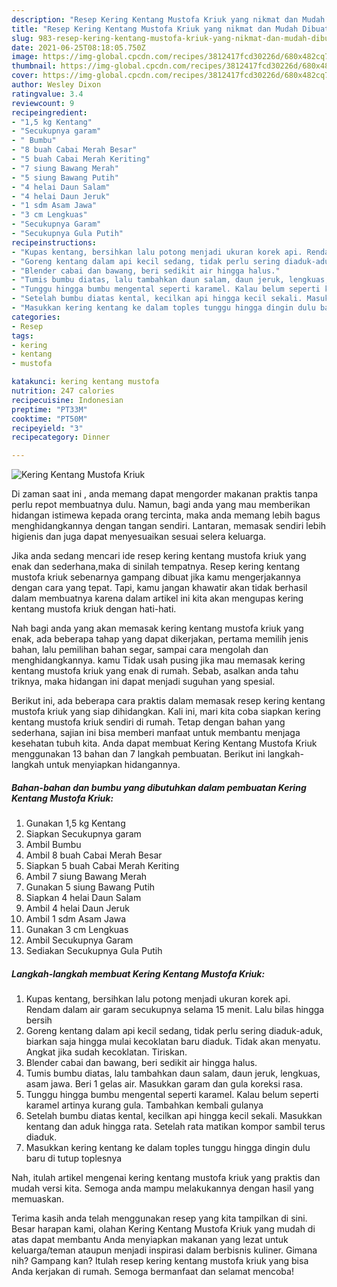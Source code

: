 ```yaml
---
description: "Resep Kering Kentang Mustofa Kriuk yang nikmat dan Mudah Dibuat"
title: "Resep Kering Kentang Mustofa Kriuk yang nikmat dan Mudah Dibuat"
slug: 983-resep-kering-kentang-mustofa-kriuk-yang-nikmat-dan-mudah-dibuat
date: 2021-06-25T08:18:05.750Z
image: https://img-global.cpcdn.com/recipes/3812417fcd30226d/680x482cq70/kering-kentang-mustofa-kriuk-foto-resep-utama.jpg
thumbnail: https://img-global.cpcdn.com/recipes/3812417fcd30226d/680x482cq70/kering-kentang-mustofa-kriuk-foto-resep-utama.jpg
cover: https://img-global.cpcdn.com/recipes/3812417fcd30226d/680x482cq70/kering-kentang-mustofa-kriuk-foto-resep-utama.jpg
author: Wesley Dixon
ratingvalue: 3.4
reviewcount: 9
recipeingredient:
- "1,5 kg Kentang"
- "Secukupnya garam"
- " Bumbu"
- "8 buah Cabai Merah Besar"
- "5 buah Cabai Merah Keriting"
- "7 siung Bawang Merah"
- "5 siung Bawang Putih"
- "4 helai Daun Salam"
- "4 helai Daun Jeruk"
- "1 sdm Asam Jawa"
- "3 cm Lengkuas"
- "Secukupnya Garam"
- "Secukupnya Gula Putih"
recipeinstructions:
- "Kupas kentang, bersihkan lalu potong menjadi ukuran korek api. Rendam dalam air garam secukupnya selama 15 menit. Lalu bilas hingga bersih"
- "Goreng kentang dalam api kecil sedang, tidak perlu sering diaduk-aduk, biarkan saja hingga mulai kecoklatan baru diaduk. Tidak akan menyatu. Angkat jika sudah kecoklatan. Tiriskan."
- "Blender cabai dan bawang, beri sedikit air hingga halus."
- "Tumis bumbu diatas, lalu tambahkan daun salam, daun jeruk, lengkuas, asam jawa. Beri 1 gelas air. Masukkan garam dan gula koreksi rasa."
- "Tunggu hingga bumbu mengental seperti karamel. Kalau belum seperti karamel artinya kurang gula. Tambahkan kembali gulanya"
- "Setelah bumbu diatas kental, kecilkan api hingga kecil sekali. Masukkan kentang dan aduk hingga rata. Setelah rata matikan kompor sambil terus diaduk."
- "Masukkan kering kentang ke dalam toples tunggu hingga dingin dulu baru di tutup toplesnya"
categories:
- Resep
tags:
- kering
- kentang
- mustofa

katakunci: kering kentang mustofa 
nutrition: 247 calories
recipecuisine: Indonesian
preptime: "PT33M"
cooktime: "PT50M"
recipeyield: "3"
recipecategory: Dinner

---
```



![Kering Kentang Mustofa Kriuk](https://img-global.cpcdn.com/recipes/3812417fcd30226d/680x482cq70/kering-kentang-mustofa-kriuk-foto-resep-utama.jpg)

Di zaman  saat ini , anda memang dapat mengorder makanan praktis tanpa perlu repot membuatnya dulu. Namun, bagi anda yang mau memberikan hidangan istimewa kepada orang tercinta, maka anda memang lebih bagus menghidangkannya dengan tangan sendiri. Lantaran, memasak sendiri lebih higienis dan juga dapat menyesuaikan sesuai selera keluarga.

Jika anda sedang mencari ide resep kering kentang mustofa kriuk yang enak dan sederhana,maka di sinilah tempatnya. Resep kering kentang mustofa kriuk  sebenarnya gampang dibuat jika kamu mengerjakannya dengan cara yang tepat. Tapi, kamu jangan khawatir akan tidak berhasil dalam membuatnya 
karena dalam artikel ini kita akan mengupas kering kentang mustofa kriuk dengan hati-hati.  



Nah bagi anda yang akan memasak kering kentang mustofa kriuk yang enak, ada beberapa tahap yang dapat dikerjakan, pertama memilih jenis bahan, lalu pemilihan bahan segar, sampai cara mengolah dan menghidangkannya. kamu Tidak usah pusing jika mau memasak kering kentang mustofa kriuk yang enak di rumah. Sebab, asalkan anda  tahu triknya, maka hidangan ini dapat menjadi suguhan yang spesial.

Berikut ini, ada beberapa cara praktis  dalam memasak resep kering kentang mustofa kriuk yang siap dihidangkan. Kali ini, mari kita coba siapkan kering kentang mustofa kriuk sendiri di rumah. Tetap dengan bahan yang sederhana, sajian ini bisa memberi manfaat untuk membantu menjaga kesehatan tubuh kita. Anda dapat membuat Kering Kentang Mustofa Kriuk menggunakan 13 bahan dan 7 langkah pembuatan. Berikut ini langkah-langkah untuk menyiapkan hidangannya.

<!--inarticleads1-->

##### Bahan-bahan dan bumbu yang dibutuhkan dalam pembuatan Kering Kentang Mustofa Kriuk:

1. Gunakan 1,5 kg Kentang
1. Siapkan Secukupnya garam
1. Ambil  Bumbu
1. Ambil 8 buah Cabai Merah Besar
1. Siapkan 5 buah Cabai Merah Keriting
1. Ambil 7 siung Bawang Merah
1. Gunakan 5 siung Bawang Putih
1. Siapkan 4 helai Daun Salam
1. Ambil 4 helai Daun Jeruk
1. Ambil 1 sdm Asam Jawa
1. Gunakan 3 cm Lengkuas
1. Ambil Secukupnya Garam
1. Sediakan Secukupnya Gula Putih




<!--inarticleads2-->

##### Langkah-langkah membuat Kering Kentang Mustofa Kriuk:

1. Kupas kentang, bersihkan lalu potong menjadi ukuran korek api. Rendam dalam air garam secukupnya selama 15 menit. Lalu bilas hingga bersih
1. Goreng kentang dalam api kecil sedang, tidak perlu sering diaduk-aduk, biarkan saja hingga mulai kecoklatan baru diaduk. Tidak akan menyatu. Angkat jika sudah kecoklatan. Tiriskan.
1. Blender cabai dan bawang, beri sedikit air hingga halus.
1. Tumis bumbu diatas, lalu tambahkan daun salam, daun jeruk, lengkuas, asam jawa. Beri 1 gelas air. Masukkan garam dan gula koreksi rasa.
1. Tunggu hingga bumbu mengental seperti karamel. Kalau belum seperti karamel artinya kurang gula. Tambahkan kembali gulanya
1. Setelah bumbu diatas kental, kecilkan api hingga kecil sekali. Masukkan kentang dan aduk hingga rata. Setelah rata matikan kompor sambil terus diaduk.
1. Masukkan kering kentang ke dalam toples tunggu hingga dingin dulu baru di tutup toplesnya




Nah, itulah artikel mengenai  kering kentang mustofa kriuk  yang praktis dan mudah versi kita. Semoga anda mampu melakukannya dengan hasil yang memuaskan. 

Terima kasih anda telah menggunakan resep yang kita tampilkan di sini. Besar harapan kami, olahan  Kering Kentang Mustofa Kriuk yang mudah di atas dapat membantu Anda menyiapkan makanan yang lezat untuk keluarga/teman ataupun menjadi inspirasi dalam berbisnis kuliner. Gimana nih? Gampang kan? Itulah resep kering kentang mustofa kriuk yang bisa Anda kerjakan di rumah. Semoga bermanfaat dan selamat mencoba!

